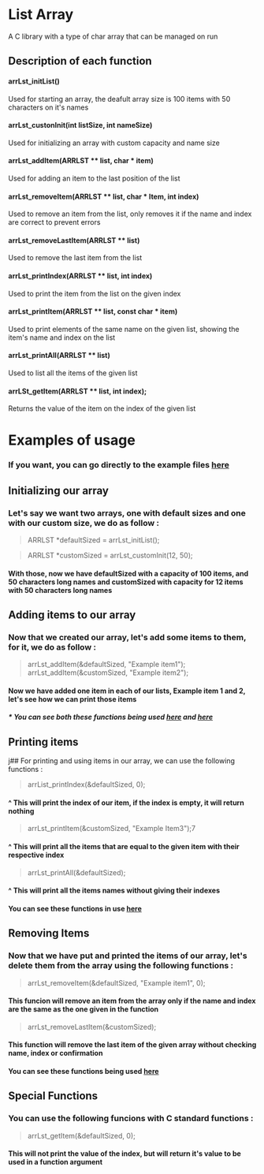 # List Array 

A C library with a type of char array that can be managed on run

## Description of each function 

#### arrLst_initList()

Used for starting an array, the deafult array size is 100 items with 50 characters on it's names

#### arrLst_custonInit(int listSize, int nameSize)

Used for initializing an array with custom capacity and name size

#### arrLst_addItem(ARRLST ** list, char * item)

Used for adding an item to the last position of the list

#### arrLst_removeItem(ARRLST ** list, char * Item, int index)

Used to remove an item from the list, only removes it if the name and index are correct to prevent errors

#### arrLst_removeLastItem(ARRLST ** list)

Used to remove the last item from the list

#### arrLst_printIndex(ARRLST ** list, int index)

Used to print the item from the list on the given index

#### arrLst_printItem(ARRLST ** list, const char * item) 

Used to print elements of the same name on the given list, showing the item's name and index on the list

#### arrLst_printAll(ARRLST ** list)

Used to list all the items of the given list

#### arrLSt_getItem(ARRLST ** list, int index);

Returns the value of the item on the index of the given list 


# Examples of usage

### If you want, you can go directly to the example files [here](/exampleFiles/)

## Initializing our array

### Let's say we want two arrays, one with default sizes and one with our custom size, we do as follow : 

> ARRLST *defaultSized = arrLst_initList();

> ARRLST *customSized = arrLst_customInit(12, 50);


#### With those, now we have defaultSized with a capacity of 100 items, and 50 characters long names and customSized with capacity for 12 items with 50 characters long names

## Adding items to our array

### Now that we created our array, let's add some items to them, for it, we do as follow :

> arrLst_addItem(&defaultSized, "Example item1");
> arrLst_addItem(&customSized, "Example item2");

#### Now we have added one item in each of our lists, Example item 1 and 2, let's see how we can print those items

##### * You can see both these functions being used [here](/exampleFiles/managingItens.c) and [here](/exampleFiles/full.c)

## Printing items 

j## For printing and using items in our array, we can use the following functions : 

> arrList_printIndex(&defaultSized, 0); 

#### ^ This will print the index of our item, if the index is empty, it will return nothing

> arrLst_printItem(&customSized, "Example Item3");7

#### ^ This will print all the items that are equal to the given item with their respective index

> arrLst_printAll(&defaultSized);

#### ^ This will print all the items names without giving their indexes

#### You can see these functions in use [here](/exampleFiles/listing.c)

## Removing Items

###  Now that we have put and printed the items of our array, let's delete them from the array using the following functions : 

> arrLst_removeItem(&defaultSized, "Example item1", 0);

#### This funcion will remove an item from the array only if the name and index are the same as the one given in the function

> arrLst_removeLastItem(&customSized);

#### This function will remove the last item of the given array without checking name, index or confirmation

#### You can see these functions being used [here](/exampleFiles/managingItens.c)

## Special Functions 

### You can use the following funcions with C standard functions : 


> arrLst_getItem(&defaultSized, 0);

#### This will not print the value of the index, but will return it's value to be used in a function argument 